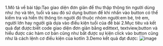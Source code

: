 1.Mô tả về bài tập:Tạo giao diện đơn giản để thu thập thông tin người dùng như :họ và tên, tuổi và sau đó sử dụng button để khi nhấn vào button có thể kiểm tra và hiển thị thông tin  người đó thuộc nhóm người:em bé, trẻ em, người lớn hay người già dựa vào điều kiện tuổi 
của đề bài
2.Mục tiêu và kết quả đạt được:biết code giao diện đơn giản bằng edittext, textview,button và hiểu được các hàm cơ bản cũng như bắt được sự kiện click vào button cũng như là cách lệnh cơ điều kiện của kotlin
3.Demo kết quả đạt được:
![image](https://github.com/user-attachments/assets/d90454c7-91dd-4a3b-a2da-26db19107c25)

